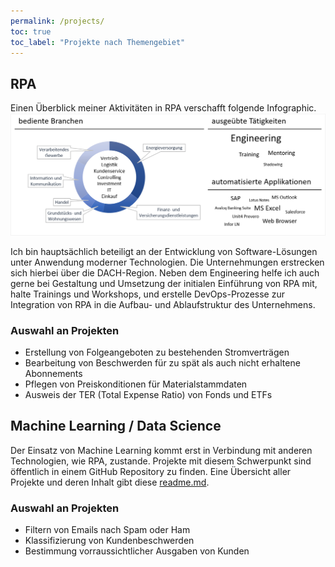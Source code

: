 ```yaml
---
permalink: /projects/
toc: true
toc_label: "Projekte nach Themengebiet"
---
```


<h2 id='projects-robotic-process-automation'>RPA</h2>
<p>
Einen &Uuml;berblick meiner Aktivit&auml;ten in RPA verschafft folgende Infographic.
<img src='../assets/images/project.rpa.infographic.png' alt='RPA infographic' />
</p>
<p>
Ich bin haupts&auml;chlich beteiligt an der Entwicklung von Software-L&ouml;sungen unter Anwendung moderner Technologien. Die Unternehmungen erstrecken sich hierbei &uuml;ber die DACH-Region. Neben dem Engineering helfe ich auch gerne bei Gestaltung und Umsetzung der initialen Einf&uuml;hrung von RPA mit, halte Trainings und Workshops, und erstelle DevOps-Prozesse zur Integration von RPA in die Aufbau- und Ablaufstruktur des Unternehmens.
</p>
<h3 id='projects-robotic-process-automation-samples'>Auswahl an Projekten</h3>
<p>
<ul>
<li>Erstellung von Folgeangeboten zu bestehenden Stromvertr&auml;gen</li>
<li>Bearbeitung von Beschwerden f&uuml;r zu sp&auml;t als auch nicht erhaltene Abonnements</li>
<li>Pflegen von Preiskonditionen f&uuml;r Materialstammdaten</li>
<li>Ausweis der TER (Total Expense Ratio) von Fonds und ETFs</li>
</ul>
</p>

<h2 id='projects-machine-learning-data-science'>Machine Learning / Data Science</h2>
<p>
Der Einsatz von Machine Learning kommt erst in Verbindung mit anderen Technologien, wie RPA, zustande. Projekte mit diesem Schwerpunkt sind &ouml;ffentlich in einem GitHub Repository zu finden. Eine &Uuml;bersicht aller Projekte und deren Inhalt gibt diese <a href='https://github.com/damilo/project.ml/blob/master/readme.md' target='_blank'>readme.md</a>.
</p>
<h3 id='projects-machine-learning-data-science-samples'>Auswahl an Projekten</h3>
<p>
<ul>
<li>Filtern von Emails nach Spam oder Ham</li>
<li>Klassifizierung von Kundenbeschwerden</li>
<li>Bestimmung vorraussichtlicher Ausgaben von Kunden</li>
</ul>
</p>